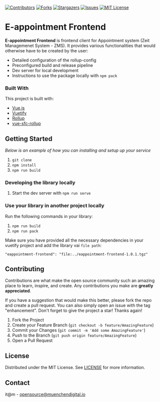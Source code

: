 <!-- PROJECT SHIELDS -->
[![Contributors][contributors-shield]][contributors-url]
[![Forks][forks-shield]][forks-url]
[![Stargazers][stars-shield]][stars-url]
[![Issues][issues-shield]][issues-url]
[![MIT License][license-shield]][license-url]


# E-appointment Frontend

__E-appointment Frontend__ is frontend client for Appointment system (Zeit Managemenet System - ZMS). It provides various functionalities that would otherwise have to be created by the user:

- Detailed configuration of the rollup-config
- Preconfigured build and release pipeline
- Dev server for local development
- Instructions to use the package locally with `npm pack`


### Built With

This project is built with:

* [Vue.js](https://vuejs.org)
* [Vuetify](https://vuetifyjs.com/en/)
* [Rollup](https://github.com/rollup/rollup)
* [vue-sfc-rollup](https://github.com/team-innovation/vue-sfc-rollup)

## Getting Started

_Below is an example of how you can installing and setup up your service_

1. `git clone `
2. `npm install`
3. `npm run build`

### Developing the library locally

1. Start the dev server with `npm run serve`

### Use your library in another project locally

Run the following commands in your library:

1. `npm run build`
2. `npm run pack`

Make sure you have provided all the necessary dependencies in your vuetify project and add the library vai `file path`:
 
```
"eappointment-frontend": "file:../eappointment-frontend-1.0.1.tgz"
```


## Contributing

Contributions are what make the open source community such an amazing place to learn, inspire, and create. Any contributions you make are **greatly appreciated**.

If you have a suggestion that would make this better, please fork the repo and create a pull request. You can also simply open an issue with the tag "enhancement".
Don't forget to give the project a star! Thanks again!

1. Fork the Project
2. Create your Feature Branch (`git checkout -b feature/AmazingFeature`)
3. Commit your Changes (`git commit -m 'Add some AmazingFeature'`)
4. Push to the Branch (`git push origin feature/AmazingFeature`)
5. Open a Pull Request

## License

Distributed under the MIT License. See [LICENSE](LICENSE) for more information.


## Contact

it@m - opensource@muenchendigital.io


[contributors-shield]: https://img.shields.io/github/contributors/it-at-m/eappointment-frontend.svg?style=for-the-badge
[contributors-url]: https://github.com/it-at-m/eappointment-frontend/graphs/contributors
[forks-shield]: https://img.shields.io/github/forks/it-at-m/eappointment-frontend.svg?style=for-the-badge
[forks-url]: https://github.com/it-at-m/eappointment-frontend/network/members
[stars-shield]: https://img.shields.io/github/stars/it-at-m/eappointment-frontend.svg?style=for-the-badge
[stars-url]: https://github.com/it-at-m/eappointment-frontend/stargazers
[issues-shield]: https://img.shields.io/github/issues/it-at-m/eappointment-frontend.svg?style=for-the-badge
[issues-url]: https://github.com/it-at-m/eappointment-frontend/issues
[license-shield]: https://img.shields.io/github/license/it-at-m/eappointment-frontend.svg?style=for-the-badge
[license-url]: https://github.com/it-at-m/eappointment-frontend/blob/master/LICENSE
[product-screenshot]: images/screenshot.png
